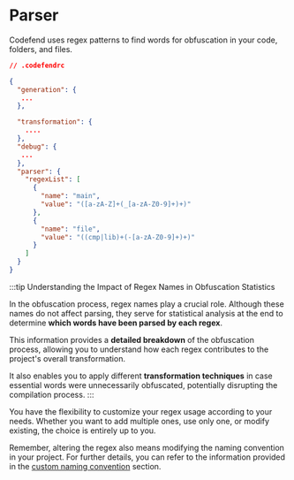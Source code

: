 # Parser

Codefend uses regex patterns to find words for obfuscation in your code, folders, and files.

```json
// .codefendrc

{
  "generation": {
   ...
  },

  "transformation": {
    ....
  },
  "debug": {
   ...
  },
  "parser": {
    "regexList": [
      {
        "name": "main",
        "value": "([a-zA-Z]+(_[a-zA-Z0-9]+)+)"
      },
      {
        "name": "file",
        "value": "((cmp|lib)+(-[a-zA-Z0-9]+)+)"
      }
    ]
  }
}
```

:::tip Understanding the Impact of Regex Names in Obfuscation Statistics

In the obfuscation process, regex names play a crucial role. Although these names do not affect parsing, they serve for statistical analysis at the end to determine <b>which words have been parsed by each regex</b>.

This information provides a <b>detailed breakdown</b> of the obfuscation process, allowing you to understand how each regex contributes to the project's overall transformation.

It also enables you to apply different <b>transformation techniques</b> in case essential words were unnecessarily obfuscated, potentially disrupting the compilation process.
:::

You have the flexibility to customize your regex usage according to your needs. Whether you want to add multiple ones, use only one, or modify existing, the choice is entirely up to you.

Remember, altering the regex also means modifying the naming convention in your project. For further details, you can refer to the information provided in the [custom naming convention](custom-naming-convention) section.
